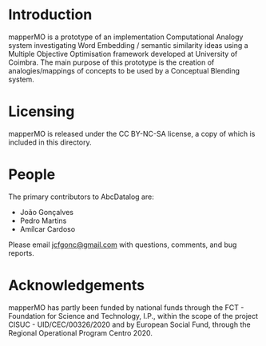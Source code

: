 # Introduction

mapperMO is a prototype of an implementation Computational Analogy system investigating
Word Embedding / semantic similarity ideas using a Multiple Objective Optimisation 
framework developed at University of Coimbra. The main purpose of this prototype is the
creation of analogies/mappings of concepts to be used by a Conceptual Blending system.

# Licensing

mapperMO is released under the CC BY-NC-SA license, a copy of which is included in this
directory.

# People

The primary contributors to AbcDatalog are:

* João Gonçalves
* Pedro Martins
* Amílcar Cardoso

Please email jcfgonc@gmail.com with questions, comments, and bug reports.

# Acknowledgements

mapperMO has partly been funded by national funds through the FCT - Foundation 
for Science and Technology, I.P., within the scope of the project 
CISUC - UID/CEC/00326/2020 and by European Social Fund, through the 
Regional Operational Program Centro 2020.